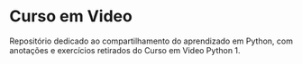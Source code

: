 # Curso em Video 
Repositório dedicado ao compartilhamento do aprendizado em Python, com anotações e exercícios retirados do Curso em Video Python 1.
